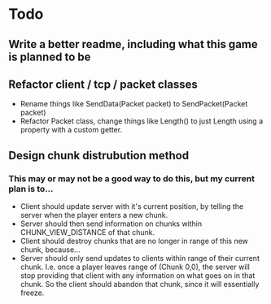 # Todo

## Write a better readme, including what this game is planned to be

## Refactor client / tcp / packet classes
- Rename things like SendData(Packet packet) to SendPacket(Packet packet)
- Refactor Packet class, change things like Length() to just Length using a property with a custom getter.

## Design chunk distrubution method
### This may or may not be a good way to do this, but my current plan is to...
- Client should update server with it's current position, by telling the server when the player enters a new chunk.
- Server should then send information on chunks within CHUNK_VIEW_DISTANCE of that chunk.
- Client should destroy chunks that are no longer in range of this new chunk, because... 
- Server should only send updates to clients within range of their current chunk. I.e. once a player leaves range of (Chunk 0,0), the server will stop providing that client with any information on what goes on in that chunk. So the client should abandon that chunk, since it will essentially freeze.